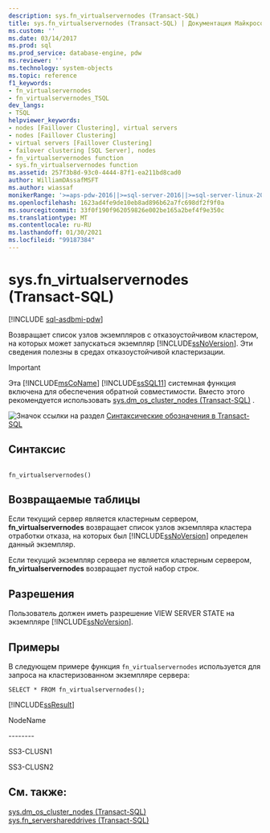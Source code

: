 ```yaml
---
description: sys.fn_virtualservernodes (Transact-SQL)
title: sys.fn_virtualservernodes (Transact-SQL) | Документация Майкрософт
ms.custom: ''
ms.date: 03/14/2017
ms.prod: sql
ms.prod_service: database-engine, pdw
ms.reviewer: ''
ms.technology: system-objects
ms.topic: reference
f1_keywords:
- fn_virtualservernodes
- fn_virtualservernodes_TSQL
dev_langs:
- TSQL
helpviewer_keywords:
- nodes [Faillover Clustering], virtual servers
- nodes [Faillover Clustering]
- virtual servers [Faillover Clustering]
- failover clustering [SQL Server], nodes
- fn_virtualservernodes function
- sys.fn_virtualservernodes function
ms.assetid: 257f3b8d-93c0-4444-87f1-ea211bd8cad0
author: WilliamDAssafMSFT
ms.author: wiassaf
monikerRange: '>=aps-pdw-2016||>=sql-server-2016||>=sql-server-linux-2017||=azuresqldb-mi-current'
ms.openlocfilehash: 1623ad4fe9de10eb8ad896b62a7fc698df2f9f0a
ms.sourcegitcommit: 33f0f190f962059826e002be165a2bef4f9e350c
ms.translationtype: MT
ms.contentlocale: ru-RU
ms.lasthandoff: 01/30/2021
ms.locfileid: "99187384"
---
```

# <a name="sysfn_virtualservernodes-transact-sql"></a>sys.fn_virtualservernodes (Transact-SQL)
[!INCLUDE [sql-asdbmi-pdw](../../includes/applies-to-version/sql-asdbmi-pdw.md)]

  Возвращает список узлов экземпляров с отказоустойчивом кластером, на которых может запускаться экземпляр [!INCLUDE[ssNoVersion](../../includes/ssnoversion-md.md)]. Эти сведения полезны в средах отказоустойчивой кластеризации.  
  
> [!IMPORTANT]
>  Эта [!INCLUDE[msCoName](../../includes/msconame-md.md)] [!INCLUDE[ssSQL11](../../includes/sssql11-md.md)] системная функция включена для обеспечения обратной совместимости. Вместо этого рекомендуется использовать [sys.dm_os_cluster_nodes &#40;Transact-SQL&#41;](../../relational-databases/system-dynamic-management-views/sys-dm-os-cluster-nodes-transact-sql.md) .  
  
 ![Значок ссылки на раздел](../../database-engine/configure-windows/media/topic-link.gif "Значок ссылки на раздел") [Синтаксические обозначения в Transact-SQL](../../t-sql/language-elements/transact-sql-syntax-conventions-transact-sql.md)  
  
## <a name="syntax"></a>Синтаксис  
  
```  
  
fn_virtualservernodes()  
```  
  
## <a name="tables-returned"></a>Возвращаемые таблицы  
 Если текущий сервер является кластерным сервером, **fn_virtualservernodes** возвращает список узлов экземпляра кластера отработки отказа, на которых был [!INCLUDE[ssNoVersion](../../includes/ssnoversion-md.md)] определен данный экземпляр.  
  
 Если текущий экземпляр сервера не является кластерным сервером, **fn_virtualservernodes** возвращает пустой набор строк.  
  
## <a name="permissions"></a>Разрешения  
 Пользователь должен иметь разрешение VIEW SERVER STATE на экземпляре [!INCLUDE[ssNoVersion](../../includes/ssnoversion-md.md)].  
  
## <a name="examples"></a>Примеры  
 В следующем примере функция `fn_virtualservernodes` используется для запроса на кластеризованном экземпляре сервера:  
  
```  
SELECT * FROM fn_virtualservernodes();  
```  
  
 [!INCLUDE[ssResult](../../includes/ssresult-md.md)]  
  
 NodeName  
  
 -------\-  
  
 SS3-CLUSN1  
  
 SS3-CLUSN2  
  
## <a name="see-also"></a>См. также:  
 [sys.dm_os_cluster_nodes &#40;Transact-SQL&#41;](../../relational-databases/system-dynamic-management-views/sys-dm-os-cluster-nodes-transact-sql.md)   
 [sys.fn_servershareddrives &#40;Transact-SQL&#41;](../../relational-databases/system-functions/sys-fn-servershareddrives-transact-sql.md)  
  
  
